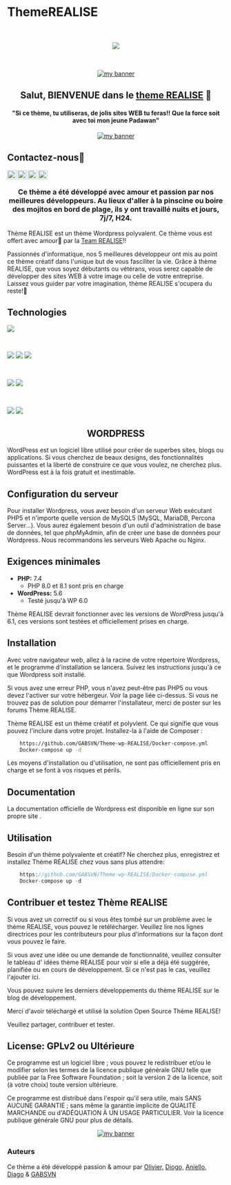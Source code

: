 # ThemeREALISE



<!-- -------awesome badge-------------------------------------- -->

<div align="center">
  <br /><br />
  <a href="https://gabsvn.ch"><img src="https://awesome.re/badge-flat.svg" /></a>
  <br /><br /><br />
</div>
<!------------------------------------------------------- -->


<!------------------- BANNIERE Theme REALISE --------------->

<p align="center">
  <a href="https://www.realise.ch/" target="_blank" rel="noreferrer"><img src="https://user-images.githubusercontent.com/99598124/179839906-bd1a8bb5-a5ec-4563-bedb-6519727d767f.gif" alt="my banner"></a>
</p>

<!-- --------------------------------------------------- -->


<!-- ---------------BIENVENUE--------------------------- -->

<h2 align="center">
Salut, BIENVENUE dans le <a href="https://www.realise.ch/" target="_blank" rel="noreferrer">theme REALISE</a> 👋
</h2>

<!-- --------------------------------------------------- -->


<!-- ---------------------RECOMANDATION YODA------------ -->
<h4 align="center">
"Si ce thème, tu utiliseras, de jolis sites WEB tu feras!! Que la force soit avec toi mon jeune Padawan"
</h4>

<!-- --------------------------------------------------- -->


<!------------------- BANNIERE Baby YODA --------------->

<p align="center">
  <a href="https://www.gabsvn.ch/" target="_blank" rel="noreferrer"><img src="https://user-images.githubusercontent.com/99598124/179854319-aa61a031-7afd-4c7e-ae4c-db758c514b5e.gif" alt="my banner"></a>
</p>

<!-- --------------------------------------------------- -->


## Contactez-nous🤝 ## 


<!-- ---------------GIT HUB----------------------- -->

<a href="https://github.com/Realise-Formation-Digital"><img align="left" src="https://user-images.githubusercontent.com/99598124/179851991-c607f52c-7500-4560-ba4b-8d218ab85d1e.png" alt="REALISE Formation digitale | Git Hub" width="21px"/></a>

<!-- --------------------------------------------- -->


<!-----------------------Linkedin-------------------------->

<a href="https://www.linkedin.com/company/r-alise/mycompany/"><img align="left" src="https://user-images.githubusercontent.com/99598124/179852197-cf1f8a5e-85d8-494b-8d8d-d293007791e1.png" alt="REALISE Formation digitale | LinkedIn" width="21px"/></a>

<!--------------------------------------------------------->

<!-- -------------------facebook------------------------ -->

<a href="https://fr-fr.facebook.com/RealiseGeneve/"><img align="left" src="https://user-images.githubusercontent.com/99598124/179852631-e571f682-ffd4-4ddc-964b-e3f8fe9fff24.png" alt="REALISE Formation digitale | Facebook" width="21px"/></a>

<!-- --------------------------------------------------- -->


<!-- ---------------RSS news---------------------- -->

<!-- <a href="https://realise.ch/rss/news.php"><img align="left" src="
![Rss-news svg](https://user-images.githubusercontent.com/99598124/179852744-f59045e7-fb6e-4042-9cec-a80e73214451.png)
" alt="REALISE Formation digitale | RSS news" width="21px"/></a> -->

<!-- --------------------------------------------- -->


<!-- -------------------Youtube------------------- -->

<a href="https://www.youtube.com/channel/UC7cMk5JX4utTJEL3zHFnuMw/featured"><img align="left" src="https://user-images.githubusercontent.com/99598124/179852825-0bd65cfb-b658-4e96-a6a7-e7c77cedd8fd.png" alt="REALISE Formation digitale | Youtube" width="21px"/></a>

<!-- --------------------------------------------- -->

</br>

<!-- ------------DESCRIPTION DU THEME REALISE----- -->

<h3 align="center">
Ce thème a été développé avec amour et passion par nos meilleures développeurs. Au lieux d'aller à la pinscine ou boire des mojitos en bord de plage, ils y ont travaillé nuits et jours, 7j/7, H24.
</h3> 

Thème REALISE est un thème Wordpress polyvalent. Ce thème vous est offert avec amour💞️ par la <a href="https://www.realise.ch/" target="_blank" rel="noreferrer">Team REALISE</a>!! 

Passionnés d'informatique, nos 5 meilleures développeur ont mis au point ce thème créatif dans l'unique but de vous fasciliter la vie. Grâce à thème REALISE, que vous soyez débutants ou vétérans, vous serez capable de développer des sites WEB à votre image ou celle de votre entreprise. Laissez vous guider par votre imagination, thème REALISE s'ocupera du reste!👀


<!-- -------------------------TECHNOLOGIES UTILISEES------------------ -->
## Technologies ##

![](https://img.shields.io/badge/Cms-Wordpress-informational?style=flat&logo=Wordpress&color=336791)

</br>

![](https://img.shields.io/badge/Code-Php-informational?style=flat&logo=Php&color=336791)
![](https://img.shields.io/badge/Code-HTML5-informational?style=flat&logo=HTML5&color=E34F26)
![](https://img.shields.io/badge/Style-CSS3-informational?style=flat&logo=CSS3&color=1572B6)

</br>

![](https://img.shields.io/badge/Code-Sql-informational?style=flat&logo=Sql&color=E34F26)
![](https://img.shields.io/badge/Code-Docker-informational?style=flat&logo=Docker&color=E34F26)

</br>

![](https://img.shields.io/badge/Tools-Git-informational?style=flat&logo=Git&color=F05032)
![](https://img.shields.io/badge/Tools-GitHub-informational?style=flat&logo=GitHub&color=181717)
<!-- ----------------------------------------------------------------- -->


<!-- ----------------------------------WORDPRES DÉFINITION------------ -->
<h2 align="center">
WORDPRESS
</h2> 

WordPress est un logiciel libre utilisé pour créer de superbes sites, blogs ou applications. Si vous cherchez de beaux designs, des fonctionnalités puissantes et la liberté de construire ce que vous voulez, ne cherchez plus. WordPress est à la fois gratuit et inestimable.

<!-- ----------------------------------------------------------------- -->


<!-- -------------------------CONFIGURATION SERVEUR------------------- -->
## Configuration du serveur ##

Pour installer Wordpress, vous avez besoin d'un serveur Web exécutant PHP5 et n'importe quelle version de MySQL5 (MySQL, MariaDB, Percona Server...). Vous aurez également besoin d'un outil d'administration de base de données, tel que phpMyAdmin, afin de créer une base de données pour Wordpress. Nous recommandons les serveurs Web Apache ou Nginx.

<!-- ---------------------------------------------------------------- -->


<!-- ----------------Exigences minimales----------------------------- -->

## Exigences minimales ##

* **PHP:** 7.4  
  - PHP 8.0 et 8.1 sont pris en charge
* **WordPress:** 5.6  
  - Testé jusqu'à WP 6.0

Thème REALISE devrait fonctionner avec les versions de WordPress jusqu'à 6.1, ces versions sont testées et officiellement prises en charge.

<!-- ------------------------------------------------------------------ -->


<!-- -------------------------------------INSTALLATION------------------ -->
## Installation ##

Avec votre navigateur web, allez à la racine de votre répertoire Wordpress, et le programme d'installation se lancera. Suivez les instructions jusqu'à ce que Wordpress soit installé.

Si vous avez une erreur PHP, vous n'avez peut-être pas PHP5 ou vous devez l'activer sur votre hébergeur. Voir la page liée ci-dessus. Si vous ne trouvez pas de solution pour démarrer l'installateur, merci de poster sur les forums Thème REALISE.

Thème REALISE est un thème créatif et polyvlent. Ce qui signifie que vous pouvez l'inclure dans votre projet. Installez-la à l'aide de Composer :

```bash 
	https://github.com/GABSVN/Theme-wp-REALISE/Docker-compose.yml
	Docker-compose up -d
```

Les moyens d'installation ou d'utilisation, ne sont pas officiellement pris en charge et se font à vos risques et périls.

<!-- -------------------------------------------------------------------- -->


<!-- --------------------------------DOCUMENTATION--------------------------->
## Documentation ##

La documentation officielle de Wordpress est disponible en ligne sur son propre site .
<!-- --------------------------------------------------------------------- -->


<!-- ----------------------------------UTILISATION------------------------ -->
## Utilisation ##

Besoin d'un thème polyvalente et créatif? Ne cherchez plus, enregistrez et installez Thème REALISE chez vous sans plus attendre:

```php
    https://github.com/GABSVN/Theme-wp-REALISE/Docker-compose.yml
	Docker-compose up -d
```
<!-- --------------------------------------------------------------------- -->


<!-- --------------------------CONTIRBUTION & TESTES---------------------- -->
## Contribuer et testez Thème REALISE ##

Si vous avez un correctif ou si vous êtes tombé sur un problème avec le thème REALISE, vous pouvez le retélécharger. Veuillez lire nos lignes directrices pour les contributeurs pour plus d'informations sur la façon dont vous pouvez le faire.

Si vous avez une idée ou une demande de fonctionnalité, veuillez consulter le tableau d' idées thème REALISE pour voir si elle a déjà été suggérée, planifiée ou en cours de développement. Si ce n'est pas le cas, veuillez l'ajouter ici.

Vous pouvez suivre les derniers développements du thème REALISE sur le blog de développement.

Merci d'avoir téléchargé et utilisé la solution Open Source Thème REALISE!

Veuillez partager, contribuer et tester.

<!-- -------------------------------------------------------------------- -->


<!-- -----------------------LICENSE-------------------------------------- -->
## License: GPLv2 ou Ultérieure ##

Ce programme est un logiciel libre ; vous pouvez le redistribuer et/ou le modifier selon les termes de la licence publique générale GNU telle que publiée par la Free Software Foundation ; soit la version 2 de la licence, soit (à votre choix) toute version ultérieure.

Ce programme est distribué dans l'espoir qu'il sera utile, mais SANS AUCUNE GARANTIE ; sans même la garantie implicite de QUALITÉ MARCHANDE ou d'ADÉQUATION À UN USAGE PARTICULIER. Voir la licence publique générale GNU pour plus de détails.

<!-- -------------------------------------------------------------------- -->


<!-- -------------------LOGO REALISE ORIGINAL---------------------------- -->

<p align="center">
  <a href="https://www.realise.ch/" target="_blank" rel="noreferrer"><img src="https://user-images.githubusercontent.com/99598124/179856802-aa6e1987-0679-4d72-9736-e5882fd1fb78.jpg" alt="my banner"></a>
</p>

<!-- ----------------------------------------------------------------------->


<!-- ------------------------AUTORS-------------------------------------- -->

### Auteurs ###

Ce thème a été développé passion & amour par <a href="https://github.com/ocardo" target="_blank" rel="noreferrer">Olivier,</a>
<a href="https://github.com/diogofoliveir" target="_blank" rel="noreferrer">Diogo,</a>
<a href="https://github.com/iniello" target="_blank" rel="noreferrer">Aniello,</a>
<a href="https://github.com/diagodryson" target="_blank" rel="noreferrer">Diago</a> & 
<a href="https://github.com/GABSVN" target="_blank" rel="noreferrer">GABSVN</a>


<!-- -------------------------------------------------------------------- -->



